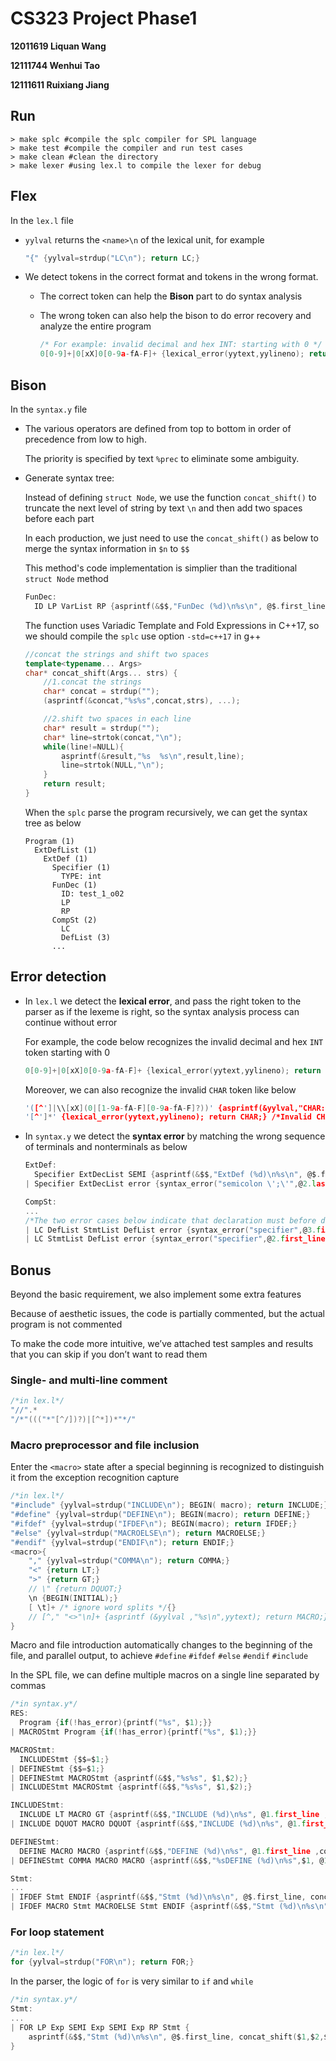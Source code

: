 # CS323 Project Phase1

**12011619 Liquan Wang**

**12111744 Wenhui Tao**

**12111611 Ruixiang Jiang**



## Run

```shell
> make splc #compile the splc compiler for SPL language
> make test #compile the compiler and run test cases
> make clean #clean the directory
> make lexer #using lex.l to compile the lexer for debug 
```



## Flex

In the `lex.l` file

- `yylval` returns the `<name>\n` of the lexical unit, for example

  ``` c
  "{" {yylval=strdup("LC\n"); return LC;}

- We detect tokens in the correct format and tokens in the wrong format.

  - The correct token can help the **Bison** part to do syntax analysis

  - The wrong token can also help the bison to do error recovery and analyze the entire program

    ```c
    /* For example: invalid decimal and hex INT: starting with 0 */
    0[0-9]+|0[xX]0[0-9a-fA-F]+ {lexical_error(yytext,yylineno); return INT;}
    ```

  


## Bison

In the `syntax.y` file

- The various operators are defined from top to bottom in order of precedence from low to high.

  The priority is specified by text `%prec` to eliminate some ambiguity.

- Generate syntax tree:
  
  Instead of defining  `struct Node`, we use the function `concat_shift()` to truncate the next level of string by text `\n` and then add two spaces
  before each part

  In each production, we just need to use the `concat_shift()` as below to merge the syntax information in `$n` to `$$`
  
  This method's code implementation is simplier than the traditional `struct Node` method
  
  ```c
  FunDec:
    ID LP VarList RP {asprintf(&$$,"FunDec (%d)\n%s\n", @$.first_line, concat_shift($1,$2,$3,$4));}
  ```
  
  The function uses Variadic Template and Fold Expressions in C++17, so we should compile the `splc` use option `-std=c++17` in g++
  
  ```c++
  //concat the strings and shift two spaces
  template<typename... Args>
  char* concat_shift(Args... strs) {
      //1.concat the strings
      char* concat = strdup("");
      (asprintf(&concat,"%s%s",concat,strs), ...);
  
      //2.shift two spaces in each line
      char* result = strdup("");
      char* line=strtok(concat,"\n");
      while(line!=NULL){
          asprintf(&result,"%s  %s\n",result,line);
          line=strtok(NULL,"\n");
      }
      return result;
  }
  ```
  
  When the `splc` parse the program recursively, we can get the syntax tree as below
  
  ```
  Program (1)
    ExtDefList (1)
      ExtDef (1)
        Specifier (1)
          TYPE: int
        FunDec (1)
          ID: test_1_o02
          LP
          RP
        CompSt (2)
          LC
          DefList (3)
        ...
  ```
  



## Error detection

- In `lex.l` we detect the **lexical error**, and pass the right token to the parser as if the lexeme is right, so the syntax analysis process can continue without error

  For example, the code below recognizes the invalid decimal and hex `INT` token starting with 0

  ```c
  0[0-9]+|0[xX]0[0-9a-fA-F]+ {lexical_error(yytext,yylineno); return INT;}
  ```

  Moreover, we can also recognize the invalid `CHAR` token like below

  ```c
  '([^']|\\[xX](0|[1-9a-fA-F][0-9a-fA-F]?))' {asprintf(&yylval,"CHAR: %s\n",yytext); return CHAR;}
  '[^']*' {lexical_error(yytext,yylineno); return CHAR;} /*Invalid CHAR: not matched by the above valid CHAR regex will fail to this regex*/
  ```

- In `syntax.y` we detect the **syntax error** by matching the wrong sequence of terminals and nonterminals as below

  ```c
  ExtDef:
    Specifier ExtDecList SEMI {asprintf(&$$,"ExtDef (%d)\n%s\n", @$.first_line, concat_shift($1,$2,$3));}
  | Specifier ExtDecList error {syntax_error("semicolon \';\'",@2.last_line);}
  
  CompSt:
  ...
  /*The two error cases below indicate that declaration must before definition*/
  | LC DefList StmtList DefList error {syntax_error("specifier",@3.first_line);}
  | LC StmtList DefList error {syntax_error("specifier",@2.first_line);}
  ```

  

## Bonus

Beyond the basic requirement, we also implement some extra features

Because of aesthetic issues, the code is partially commented, but the actual program is not commented

To make the code more intuitive, we’ve attached test samples and results that you can skip if you don’t want to read them



### Single- and multi-line comment

```c
/*in lex.l*/
"//".*
"/*"((("*"[^/])?)|[^*])*"*/"
```



### Macro preprocessor and file inclusion

Enter the `<macro>` state after a special beginning is recognized to distinguish it from the exception recognition capture

```c
/*in lex.l*/
"#include" {yylval=strdup("INCLUDE\n"); BEGIN( macro); return INCLUDE;}
"#define" {yylval=strdup("DEFINE\n"); BEGIN(macro); return DEFINE;}
"#ifdef" {yylval=strdup("IFDEF\n"); BEGIN(macro); return IFDEF;}
"#else" {yylval=strdup("MACROELSE\n"); return MACROELSE;}
"#endif" {yylval=strdup("ENDIF\n"); return ENDIF;}
<macro>{
	"," {yylval=strdup("COMMA\n"); return COMMA;}
	"<" {return LT;}
	">" {return GT;}
	// \" {return DQUOT;}
	\n {BEGIN(INITIAL);}
    [ \t]+ /* ignore word splits */{}
	// [^," "<>"\n]+ {asprintf (&yylval ,"%s\n",yytext); return MACRO;}
}
```

Macro and file introduction automatically changes to the beginning of the file, and parallel output, to achieve `#define` `#ifdef` `#else` `#endif` `#include`

In the SPL file, we can define multiple macros on a single line separated by commas

```c
/*in syntax.y*/
RES:
  Program {if(!has_error){printf("%s", $1);}}
| MACROStmt Program {if(!has_error){printf("%s", $1);}}

MACROStmt:
  INCLUDEStmt {$$=$1;}
| DEFINEStmt {$$=$1;}
| DEFINEStmt MACROStmt {asprintf(&$$,"%s%s", $1,$2);}
| INCLUDEStmt MACROStmt {asprintf(&$$,"%s%s", $1,$2);}

INCLUDEStmt:
  INCLUDE LT MACRO GT {asprintf(&$$,"INCLUDE (%d)\n%s", @1.first_line ,concat_shift($3));}
| INCLUDE DQUOT MACRO DQUOT {asprintf(&$$,"INCLUDE (%d)\n%s", @1.first_line ,concat_shift($3));}

DEFINEStmt:
  DEFINE MACRO MACRO {asprintf(&$$,"DEFINE (%d)\n%s", @1.first_line ,concat_shift($2,$3));}
| DEFINEStmt COMMA MACRO MACRO {asprintf(&$$,"%sDEFINE (%d)\n%s",$1, @1.first_line ,concat_shift($3,$4));}

Stmt:
...
| IFDEF Stmt ENDIF {asprintf(&$$,"Stmt (%d)\n%s\n", @$.first_line, concat_shift($1,$2,$3));}
| IFDEF MACRO Stmt MACROELSE Stmt ENDIF {asprintf(&$$,"Stmt (%d)\n%s\n", @$.first_line, concat_shift($1,$2,$3,$4,$5));}
```



### For loop statement

```c
/*in lex.l*/
for {yylval=strdup("FOR\n"); return FOR;}
```

In the parser, the logic of `for` is very similar to `if` and `while`

```c
/*in syntax.y*/
Stmt:
...
| FOR LP Exp SEMI Exp SEMI Exp RP Stmt {
    asprintf(&$$,"Stmt (%d)\n%s\n", @$.first_line, concat_shift($1,$2,$3,$4,$5,$6,$7,$8,$9));
}
```

